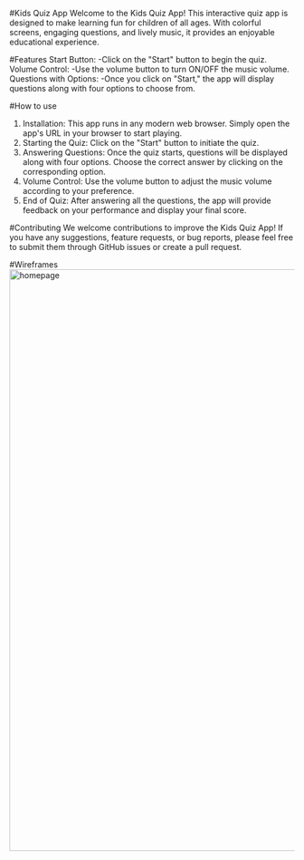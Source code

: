 #Kids Quiz App
Welcome to the Kids Quiz App! This interactive quiz app is designed to make learning fun for children of all ages. With colorful screens, engaging questions, and lively music, it provides an enjoyable educational experience.

#Features
Start Button: 
-Click on the "Start" button to begin the quiz.
Volume Control: 
-Use the volume button to turn ON/OFF the music volume.
Questions with Options: 
-Once you click on "Start," the app will display questions along with four options to choose from.

#How to use
1. Installation: This app runs in any modern web browser. Simply open the app's URL in your browser to start playing.
2. Starting the Quiz: Click on the "Start" button to initiate the quiz.
3. Answering Questions: Once the quiz starts, questions will be displayed along with four options. Choose the correct answer by clicking on the corresponding option.
4. Volume Control: Use the volume button to adjust the music volume according to your preference.
5. End of Quiz: After answering all the questions, the app will provide feedback on your performance and display your final score.

#Contributing
We welcome contributions to improve the Kids Quiz App! If you have any suggestions, feature requests, or bug reports, please feel free to submit them through GitHub issues or create a pull request.

#Wireframes
<img width="1027" alt="homepage" src="https://github.com/dyedavelly/kids-quiz/assets/10120105/bf629e01-07ec-4b06-a8d7-4aaf4049e564">
